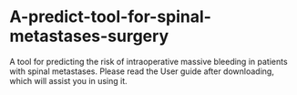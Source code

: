 # A-predict-tool-for-spinal-metastases-surgery
A tool for predicting the risk of intraoperative massive bleeding in patients with spinal metastases. Please read the User guide after downloading, which will assist you in using it.
